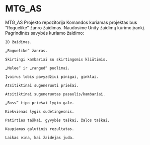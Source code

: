 # MTG_AS
MTG_AS Projekto repozitorija
Komandos kuriamas projektas bus “Roguelike” žanro žaidimas. Naudosime Unity žaidimų kūrimo įrankį. Pagrindinės savybės kuriamo žaidimo:  

    2D žaidimas. 

    „Roguelike“ žanras. 

    Skirtingi kambariai su skirtingomis kliūtimis. 

    „Melee“ ir „ranged“ puolimai. 

    Įvairus lobis pavyzdžiui pinigai, ginklai. 

    Atsitiktinai sugeneruoti priešai. 

    Atsitiktinai sugeneruotas pasaulis/kambariai. 

    „Boss“ tipo priešai lygio gale. 

    Kiekvienas lygis sudėtingesnis. 

    Patirties taškai, gyvybės taškai, žalos taškai. 

    Kaupiamas galutinis rezultatas. 

    Laikas eina, kai žaidėjas juda. 
